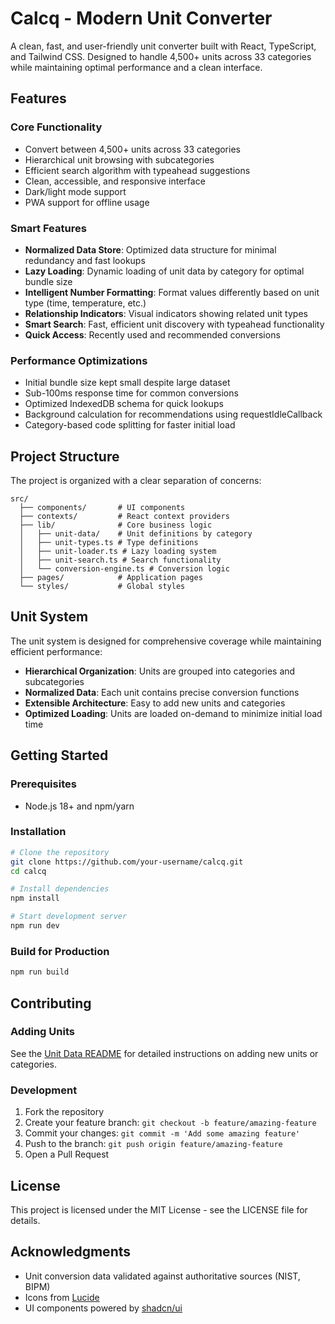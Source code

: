 # Calcq - Modern Unit Converter

A clean, fast, and user-friendly unit converter built with React, TypeScript, and Tailwind CSS. Designed to handle 4,500+ units across 33 categories while maintaining optimal performance and a clean interface.

## Features

### Core Functionality
- Convert between 4,500+ units across 33 categories
- Hierarchical unit browsing with subcategories
- Efficient search algorithm with typeahead suggestions
- Clean, accessible, and responsive interface
- Dark/light mode support
- PWA support for offline usage

### Smart Features
- **Normalized Data Store**: Optimized data structure for minimal redundancy and fast lookups
- **Lazy Loading**: Dynamic loading of unit data by category for optimal bundle size
- **Intelligent Number Formatting**: Format values differently based on unit type (time, temperature, etc.)
- **Relationship Indicators**: Visual indicators showing related unit types
- **Smart Search**: Fast, efficient unit discovery with typeahead functionality
- **Quick Access**: Recently used and recommended conversions 

### Performance Optimizations
- Initial bundle size kept small despite large dataset
- Sub-100ms response time for common conversions
- Optimized IndexedDB schema for quick lookups
- Background calculation for recommendations using requestIdleCallback
- Category-based code splitting for faster initial load

## Project Structure

The project is organized with a clear separation of concerns:

```
src/
  ├── components/       # UI components
  ├── contexts/         # React context providers
  ├── lib/              # Core business logic
  │   ├── unit-data/    # Unit definitions by category
  │   ├── unit-types.ts # Type definitions
  │   ├── unit-loader.ts # Lazy loading system
  │   ├── unit-search.ts # Search functionality
  │   └── conversion-engine.ts # Conversion logic
  ├── pages/            # Application pages
  └── styles/           # Global styles
```

## Unit System

The unit system is designed for comprehensive coverage while maintaining efficient performance:

- **Hierarchical Organization**: Units are grouped into categories and subcategories
- **Normalized Data**: Each unit contains precise conversion functions
- **Extensible Architecture**: Easy to add new units and categories
- **Optimized Loading**: Units are loaded on-demand to minimize initial load time

## Getting Started

### Prerequisites
- Node.js 18+ and npm/yarn

### Installation
```bash
# Clone the repository
git clone https://github.com/your-username/calcq.git
cd calcq

# Install dependencies
npm install

# Start development server
npm run dev
```

### Build for Production
```bash
npm run build
```

## Contributing

### Adding Units
See the [Unit Data README](src/lib/unit-data/README.md) for detailed instructions on adding new units or categories.

### Development
1. Fork the repository
2. Create your feature branch: `git checkout -b feature/amazing-feature`
3. Commit your changes: `git commit -m 'Add some amazing feature'`
4. Push to the branch: `git push origin feature/amazing-feature`
5. Open a Pull Request

## License

This project is licensed under the MIT License - see the LICENSE file for details.

## Acknowledgments

- Unit conversion data validated against authoritative sources (NIST, BIPM)
- Icons from [Lucide](https://lucide.dev/)
- UI components powered by [shadcn/ui](https://ui.shadcn.com/)
